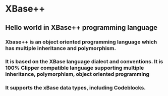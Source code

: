 # XBase++
## Hello world in XBase++ programming language

### Xbase++ is an object oriented programming language which has multiple inheritance and polymorphism.

### It is based on the XBase language dialect and conventions. It is 100% Clipper compatible language supporting multiple inheritance, polymorphism, object oriented programming

### It supports the xBase data types, including Codeblocks. 
